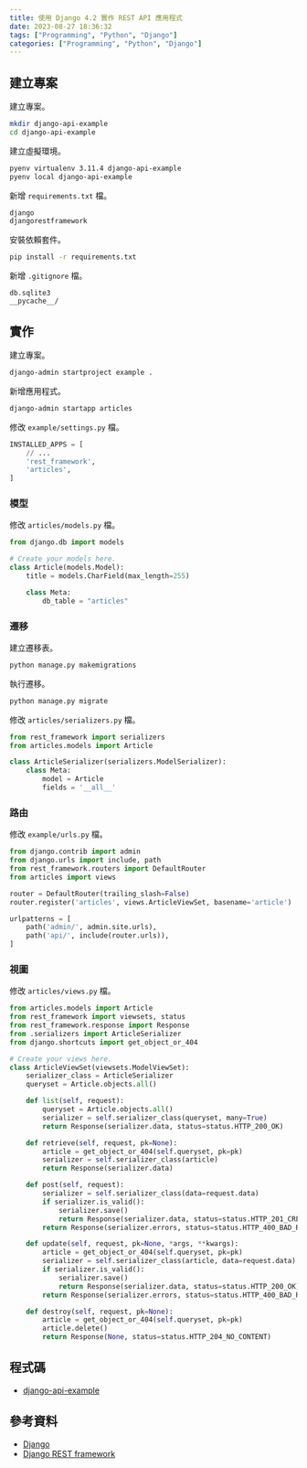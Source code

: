 ```yaml
---
title: 使用 Django 4.2 實作 REST API 應用程式
date: 2023-08-27 18:36:32
tags: ["Programming", "Python", "Django"]
categories: ["Programming", "Python", "Django"]
---
```


## 建立專案

建立專案。

```bash
mkdir django-api-example
cd django-api-example
```

建立虛擬環境。

```bash
pyenv virtualenv 3.11.4 django-api-example
pyenv local django-api-example
```

新增 `requirements.txt` 檔。

```txt
django
djangorestframework
```

安裝依賴套件。

```bash
pip install -r requirements.txt
```

新增 `.gitignore` 檔。

```env
db.sqlite3
__pycache__/
```

## 實作

建立專案。

```bash
django-admin startproject example .
```

新增應用程式。

```bash
django-admin startapp articles
```

修改 `example/settings.py` 檔。

```py
INSTALLED_APPS = [
    // ...
    'rest_framework',
    'articles',
]
```

### 模型

修改 `articles/models.py` 檔。

```py
from django.db import models

# Create your models here.
class Article(models.Model):
    title = models.CharField(max_length=255)

    class Meta:
        db_table = "articles"
```

### 遷移

建立遷移表。

```bash
python manage.py makemigrations
```

執行遷移。

```bash
python manage.py migrate
```

修改 `articles/serializers.py` 檔。

```py
from rest_framework import serializers
from articles.models import Article

class ArticleSerializer(serializers.ModelSerializer):
    class Meta:
        model = Article
        fields = '__all__'
```

### 路由

修改 `example/urls.py` 檔。

```py
from django.contrib import admin
from django.urls import include, path
from rest_framework.routers import DefaultRouter
from articles import views

router = DefaultRouter(trailing_slash=False)
router.register('articles', views.ArticleViewSet, basename='article')

urlpatterns = [
    path('admin/', admin.site.urls),
    path('api/', include(router.urls)),
]
```

### 視圖

修改 `articles/views.py` 檔。

```py
from articles.models import Article
from rest_framework import viewsets, status
from rest_framework.response import Response
from .serializers import ArticleSerializer
from django.shortcuts import get_object_or_404

# Create your views here.
class ArticleViewSet(viewsets.ModelViewSet):
    serializer_class = ArticleSerializer
    queryset = Article.objects.all()

    def list(self, request):
        queryset = Article.objects.all()
        serializer = self.serializer_class(queryset, many=True)
        return Response(serializer.data, status=status.HTTP_200_OK)

    def retrieve(self, request, pk=None):
        article = get_object_or_404(self.queryset, pk=pk)
        serializer = self.serializer_class(article)
        return Response(serializer.data)

    def post(self, request):
        serializer = self.serializer_class(data=request.data)
        if serializer.is_valid():
            serializer.save()
            return Response(serializer.data, status=status.HTTP_201_CREATED)
        return Response(serializer.errors, status=status.HTTP_400_BAD_REQUEST)

    def update(self, request, pk=None, *args, **kwargs):
        article = get_object_or_404(self.queryset, pk=pk)
        serializer = self.serializer_class(article, data=request.data)
        if serializer.is_valid():
            serializer.save()
            return Response(serializer.data, status=status.HTTP_200_OK)
        return Response(serializer.errors, status=status.HTTP_400_BAD_REQUEST)

    def destroy(self, request, pk=None):
        article = get_object_or_404(self.queryset, pk=pk)
        article.delete()
        return Response(None, status=status.HTTP_204_NO_CONTENT)
```

## 程式碼

- [django-api-example](https://github.com/memochou1993/django-api-example)

## 參考資料

- [Django](https://www.djangoproject.com/)
- [Django REST framework](https://www.django-rest-framework.org/)
